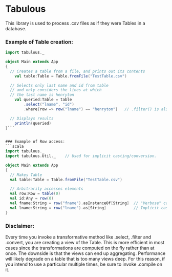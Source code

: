 # Tabulous
This library is used to process .csv files as if they were Tables in a database.

### Example of Table creation:

```scala
import tabulous._

object Main extends App
{
  // Creates a table from a file, and prints out its contents
	val table:Table = Table.fromFile("TestTable.csv")

  // Selects only last name and id from table
  // and only considers the lines at which
  // the last name is henryton
	val queried:Table = table
		.select("lname", "id")
		.where{row => row("lname") == "henryton"}   // .filter() is also acceptable

  // Displays results
	println(queried)
}```


### Example of Row access:
```scala
import tabulous._
import tabulous.Util._    // Used for implicit casting/conversion.

object Main extends App
{
  // Makes Table
  val table:Table = Table.fromFile("TestTable.csv")

  // Arbitrarily accesses elements
  val row:Row = table(0)
  val id:Any = row(0)
  val fname:String = row("fname").asInstanceOf[String]  // "Verbose" cast
  val lname:String = row("lname").as[String]            // Implicit cast from Util object.
}
```

### Disclaimer:
Every time you invoke a transformative method like .select, .filter and .convert, you are creating a view of the Table.  This is more efficient in most cases since the transformations are computed on the fly rather than at once.  The downside is that the views can end up aggregating.  Performance will likely degrade on a table that is too many views deep.  For this reason, if you intend to use a particular multiple times, be sure to invoke .compile on it.
